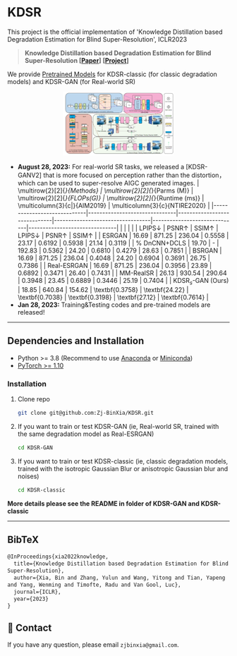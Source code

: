 # KDSR

This project is the official implementation of 'Knowledge Distillation based Degradation Estimation for Blind Super-Resolution', ICLR2023
> **Knowledge Distillation based Degradation Estimation for Blind Super-Resolution [[Paper](https://arxiv.org/pdf/2211.16928.pdf)] [[Project](https://github.com/Zj-BinXia/KDSR)]**

We provide [Pretrained Models](https://drive.google.com/drive/folders/1_LyZDLu5dNIBaCSu7oB9w9d1SPf1pm8c?usp=sharing) for KDSR-classic (for classic degradation models) and KDSR-GAN (for Real-world SR)

<p align="center">
  <img src="images/method.jpg" width="50%">
</p>

- **August 28, 2023:** For real-world SR tasks, we released a [KDSR-GANV2] that is more focused on perception rather than the distortion， which can be used to super-resolve AIGC generated images.
| \multirow{2}[2]{*}{Methods} | \multirow{2}[2]{*}{Parms (M)} | \multirow{2}[2]{*}{FLOPs(G)} | \multirow{2}[2]{*}{Runtime (ms)} | \multicolumn{3}{c|}{AIM2019} | \multicolumn{3}{c}{NTIRE2020} |
|-----------------------------|-------------------------------|------------------------------|----------------------------------|------------------------------|-------------------------------|
|                             |                               |                              |                                  | LPIPS$\downarrow$            | PSNR$\uparrow$                | SSIM$\uparrow$  | LPIPS$\downarrow$ | PSNR$\uparrow$ | SSIM$\uparrow$  |
| ESRGAN                      | 16.69                         | 871.25                       | 236.04                           | 0.5558                       | 23.17                         | 0.6192          | 0.5938            | 21.14          | 0.3119          |
| % DnCNN+DCLS                | 19.70                         | -                            | 192.83                           | 0.5362                       | 24.20                         | 0.6810          | 0.4279            | 28.63          | 0.7851          |
| BSRGAN                      | 16.69                         | 871.25                       | 236.04                           | 0.4048                       | 24.20                         | 0.6904          | 0.3691            | 26.75          | 0.7386          |
| Real-ESRGAN                 | 16.69                         | 871.25                       | 236.04                           | 0.3956                       | 23.89                         | 0.6892          | 0.3471            | 26.40          | 0.7431          |
| MM-RealSR                   | 26.13                         | 930.54                       | 290.64                           | 0.3948                       | 23.45                         | 0.6889          | 0.3446            | 25.19          | 0.7404          |
| KDSR$_{s}$-GAN (Ours)       | 18.85                         | 640.84                       | 154.62                           | \textbf{0.3758}              | \textbf{24.22}                | \textbf{0.7038} | \textbf{0.3198}   | \textbf{27.12} | \textbf{0.7614} |
- **Jan 28, 2023:** Training&Testing codes and pre-trained models are released!

---

##  Dependencies and Installation

- Python >= 3.8 (Recommend to use [Anaconda](https://www.anaconda.com/download/#linux) or [Miniconda](https://docs.conda.io/en/latest/miniconda.html))
- [PyTorch >= 1.10](https://pytorch.org/)


### Installation

1. Clone repo

    ```bash
    git clone git@github.com:Zj-BinXia/KDSR.git
    ```

2. If you want to train or test KDSR-GAN (ie, Real-world SR, trained with the same degradation model as Real-ESRGAN)

    ```bash
    cd KDSR-GAN
    ```
    
3. If you want to train or test KDSR-classic (ie, classic degradation models, trained with the isotropic Gaussian Blur or anisotropic Gaussian blur and noises)

    ```bash
    cd KDSR-classic
    ```

**More details please see the README in folder of KDSR-GAN and KDSR-classic** 

---
## BibTeX

    @InProceedings{xia2022knowledge,
      title={Knowledge Distillation based Degradation Estimation for Blind Super-Resolution},
      author={Xia, Bin and Zhang, Yulun and Wang, Yitong and Tian, Yapeng and Yang, Wenming and Timofte, Radu and Van Gool, Luc},
      journal={ICLR},
      year={2023}
    }

## 📧 Contact

If you have any question, please email `zjbinxia@gmail.com`.

